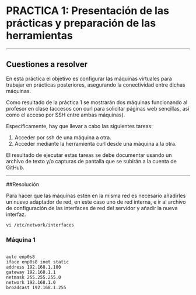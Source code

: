 # **PRACTICA 1:** Presentación de las prácticas y preparación de las herramientas

---

## Cuestiones a resolver

En esta práctica el objetivo es configurar las máquinas virtuales para trabajar en prácticas posteriores, asegurando la conectividad entre dichas máquinas.  
 
Como resultado de la práctica 1 se mostrarán dos máquinas funcionando al profesor en clase (accesos con curl para solicitar páginas web sencillas, así como el acceso por SSH entre ambas máquinas).  
 
Específicamente, hay que llevar a cabo las siguientes tareas: 

1.    Acceder por ssh de una máquina a otra.
2.    Acceder mediante la herramienta curl desde una máquina a la otra. 
 
El resultado de ejecutar estas tareas se debe documentar usando un archivo de texto y/o capturas de pantalla que se subirán a la cuenta de GitHub.

---

##Resolución

Para hacer que las máquinas estén en la misma red es necesario añadirles un nuevo adaptador de red, en este caso uno de red interna, e ir al archivo de configuración de las interfaces de red del servidor y añadir la nueva interfaz.  

`vi /etc/network/interfaces`  

### Máquina 1  
~~~
 
auto enp0s8  
iface enp0s8 inet static  
address 192.168.1.100  
gateway 192.168.1.1  
netmask 255.255.255.0  
network 192.168.1.0  
broadcast 192.168.1.255

~~~

